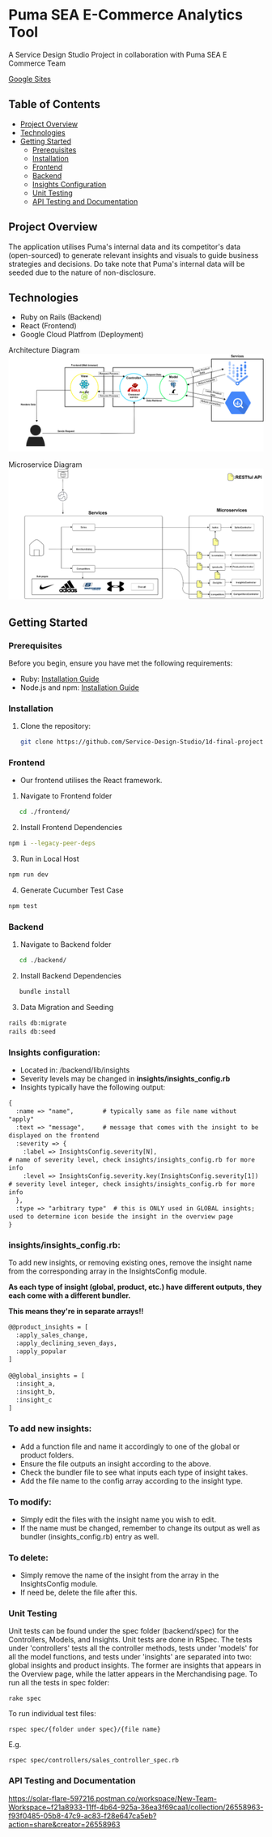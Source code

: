 # Puma SEA E-Commerce Analytics Tool

A Service Design Studio Project in collaboration with Puma SEA E Commerce Team

[Google Sites](https://sites.google.com/view/ctrl-design/home)

## Table of Contents

- [Project Overview](#project-overview)
- [Technologies](#technologies)
- [Getting Started](#getting-started)
  - [Prerequisites](#prerequisites)
  - [Installation](#installation)
  - [Frontend](#frontend)
  - [Backend](#backend)
  - [Insights Configuration](#insights-configuration)
  - [Unit Testing](#unit-testing)
  - [API Testing and Documentation](#api-testing-and-documentation)


## Project Overview

The application utilises Puma's internal data and its competitor's data (open-sourced) to generate relevant insights and visuals to guide business strategies and decisions. Do take note that Puma's internal data will be seeded due to the nature of non-disclosure.

## Technologies

- Ruby on Rails (Backend)
- React (Frontend)
- Google Cloud Platfrom (Deployment)

Architecture Diagram
![Architecture Diagram](https://github.com/Service-Design-Studio/1d-final-project-2023-sds-2023-team-03/blob/main/image-1.png?raw=true)

Microservice Diagram
![Microservice Diagram](https://github.com/Service-Design-Studio/1d-final-project-2023-sds-2023-team-03/blob/main/image-2.png?raw=true)

## Getting Started

### Prerequisites

Before you begin, ensure you have met the following requirements:

- Ruby: [Installation Guide](https://www.ruby-lang.org/en/documentation/installation/)
- Node.js and npm: [Installation Guide](https://docs.npmjs.com/downloading-and-installing-node-js-and-npm)

### Installation

1. Clone the repository: 

   ```bash
   git clone https://github.com/Service-Design-Studio/1d-final-project-2023-sds-2023-team-03.git
   ```

### Frontend
- Our frontend utilises the React framework.
1. Navigate to Frontend folder
```bash
   cd ./frontend/
```
2. Install Frontend Dependencies
```bash
npm i --legacy-peer-deps
```
3. Run in Local Host
```bash
npm run dev
```
4. Generate Cucumber Test Case
```bash
npm test
```

### Backend
1. Navigate to Backend folder
```bash
   cd ./backend/
```
2. Install Backend Dependencies
```bash
   bundle install
```
3. Data Migration and Seeding
```bash
rails db:migrate
rails db:seed
```

### Insights configuration:
- Located in: /backend/lib/insights
- Severity levels may be changed in **insights/insights_config.rb**
- Insights typically have the following output:
```
{
  :name => "name",        # typically same as file name without "apply"
  :text => "message",     # message that comes with the insight to be displayed on the frontend
  :severity => {      
    :label => InsightsConfig.severity[N],                                # name of severity level, check insights/insights_config.rb for more info
    :level => InsightsConfig.severity.key(InsightsConfig.severity[1])    # severity level integer, check insights/insights_config.rb for more info
  },
  :type => "arbitrary type"  # this is ONLY used in GLOBAL insights; used to determine icon beside the insight in the overview page
}
```

### insights/insights_config.rb:

To add new insights, or removing existing ones, remove the insight name from the corresponding array in the InsightsConfig module.

**As each type of insight (global, product, etc.) have different outputs, they each come with a different bundler.**

**This means they're in separate arrays!!**
```
@@product_insights = [
  :apply_sales_change,
  :apply_declining_seven_days,
  :apply_popular
]

@@global_insights = [
  :insight_a,
  :insight_b,
  :insight_c
]
```

### To add new insights:
- Add a function file and name it accordingly to one of the global or product folders.
- Ensure the file outputs an insight according to the above.
- Check the bundler file to see what inputs each type of insight takes.
- Add the file name to the config array according to the insight type.
  
### To modify:
- Simply edit the files with the insight name you wish to edit.
- If the name must be changed, remember to change its output as well as bundler (insights_config.rb) entry as well. 

### To delete:
- Simply remove the name of the insight from the array in the InsightsConfig module.
- If need be, delete the file after this.


### Unit Testing
Unit tests can be found under the spec folder (backend/spec) for the Controllers, Models, and Insights. Unit tests are done in RSpec. The tests under 'controllers' tests all the controller methods, tests under 'models' for all the model functions, and tests under 'insights' are separated into two: global insights and product insights. The former are insights that appears in the Overview page, while the latter appears in the Merchandising page.
To run all the tests in spec folder:
```
rake spec
```

To run individual test files:
```
rspec spec/{folder under spec}/{file name}
```
E.g.
```
rspec spec/controllers/sales_controller_spec.rb
```

### API Testing and Documentation
https://solar-flare-597216.postman.co/workspace/New-Team-Workspace~f21a8933-11ff-4b64-925a-36ea3f69caa1/collection/26558963-f93f0485-05b8-47c9-ac83-f28e647ca5eb?action=share&creator=26558963
